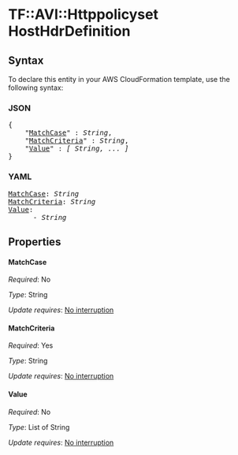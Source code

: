 # TF::AVI::Httppolicyset HostHdrDefinition

## Syntax

To declare this entity in your AWS CloudFormation template, use the following syntax:

### JSON

<pre>
{
    "<a href="#matchcase" title="MatchCase">MatchCase</a>" : <i>String</i>,
    "<a href="#matchcriteria" title="MatchCriteria">MatchCriteria</a>" : <i>String</i>,
    "<a href="#value" title="Value">Value</a>" : <i>[ String, ... ]</i>
}
</pre>

### YAML

<pre>
<a href="#matchcase" title="MatchCase">MatchCase</a>: <i>String</i>
<a href="#matchcriteria" title="MatchCriteria">MatchCriteria</a>: <i>String</i>
<a href="#value" title="Value">Value</a>: <i>
      - String</i>
</pre>

## Properties

#### MatchCase

_Required_: No

_Type_: String

_Update requires_: [No interruption](https://docs.aws.amazon.com/AWSCloudFormation/latest/UserGuide/using-cfn-updating-stacks-update-behaviors.html#update-no-interrupt)

#### MatchCriteria

_Required_: Yes

_Type_: String

_Update requires_: [No interruption](https://docs.aws.amazon.com/AWSCloudFormation/latest/UserGuide/using-cfn-updating-stacks-update-behaviors.html#update-no-interrupt)

#### Value

_Required_: No

_Type_: List of String

_Update requires_: [No interruption](https://docs.aws.amazon.com/AWSCloudFormation/latest/UserGuide/using-cfn-updating-stacks-update-behaviors.html#update-no-interrupt)

